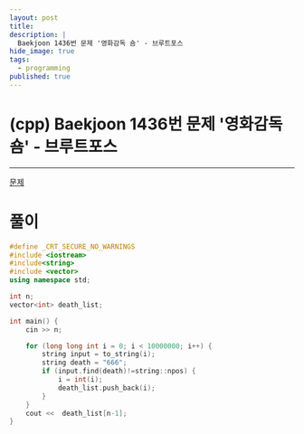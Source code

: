 ```yaml
---
layout: post
title: 
description: |
  Baekjoon 1436번 문제 '영화감독 숌' - 브루트포스
hide_image: true
tags:
  - programming
published: true
---
```


# (cpp) Baekjoon 1436번 문제 '영화감독 숌' - 브루트포스
* * *
[문제](https://www.acmicpc.net/problem/1436)
# 풀이
```cpp
#define _CRT_SECURE_NO_WARNINGS
#include <iostream>
#include<string>
#include <vector>
using namespace std;

int n; 
vector<int> death_list;

int main() {
	cin >> n;

	for (long long int i = 0; i < 10000000; i++) {
		string input = to_string(i);
		string death = "666";
		if (input.find(death)!=string::npos) {
			i = int(i);
			death_list.push_back(i);
		}
	}
	cout <<  death_list[n-1];
}

```
